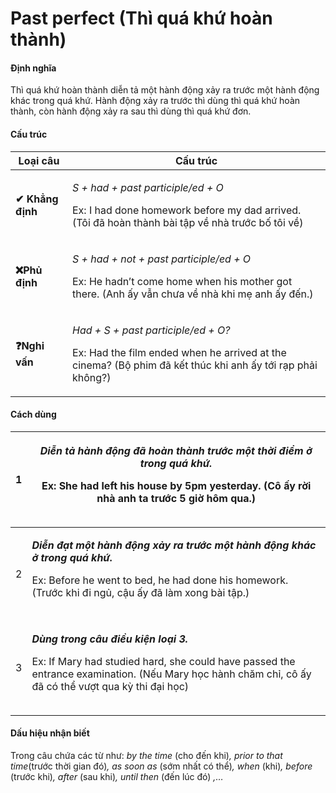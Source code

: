 # Past perfect (Thì quá khứ hoàn thành)

#### Định nghĩa  <a href="#dinh-nghia" id="dinh-nghia"></a>

Thì quá khứ hoàn thành diễn tả một hành động xảy ra trước một hành động khác trong quá khứ. Hành động xảy ra trước thì dùng thì quá khứ hoàn thành, còn hành động xảy ra sau thì dùng thì quá khứ đơn.

#### Cấu trúc <a href="#cau-truc" id="cau-truc"></a>

| **Loại câu**     | **Cấu trúc**                                                                                                                                                       |
| ---------------- | ------------------------------------------------------------------------------------------------------------------------------------------------------------------ |
| **✔ Khẳng định** | <p><em>S + had + past participle/ed + O</em></p><p>Ex: I had done homework before my dad arrived. (Tôi đã hoàn thành bài tập về nhà trước bố tôi về)</p>           |
| **❌Phủ định**    | <p><em>S + had + not + past participle/ed + O</em></p><p>Ex: He hadn’t come home when his mother got there. (Anh ấy vẫn chưa về nhà khi mẹ anh ấy đến.)</p>        |
| **❓Nghi vấn**    | <p><em>Had + S + past participle/ed + O?</em></p><p>Ex: Had the film ended when he arrived at the cinema? (Bộ phim đã kết thúc khi anh ấy tới rạp phải không?)</p> |

#### Cách dùng <a href="#cach-dung" id="cach-dung"></a>

| 1 | <p><em><strong>Diễn tả hành động đã hoàn thành trước một thời điểm ở trong quá khứ.</strong></em></p><p>Ex: She had left his house by 5pm yesterday. (Cô ấy rời nhà anh ta trước 5 giờ hôm qua.)</p><p><img src="https://lh6.googleusercontent.com/W4xTpgFxsU_3sTwbZC4sm9COANBCBvhnB4LXzG7jxyVrspQUaqOpPtfP2tUgVjtfsk2G5MgSCrnAGYUr4kZjRJTpljuLMPFdk6EgHsiGoDCo97DKBClZbE0_tqVh-cf7IX2GcL-X=s0" alt="" data-size="original"></p>                        |
| - | ------------------------------------------------------------------------------------------------------------------------------------------------------------------------------------------------------------------------------------------------------------------------------------------------------------------------------------------------------------------------------------------------------------------------------------------------------- |
| 2 | <p><em><strong>Diễn đạt một hành động xảy ra trước một hành động khác ở trong quá khứ.</strong></em></p><p>Ex: Before he went to bed, he had done his homework. (Trước khi đi ngủ, cậu ấy đã làm xong bài tập.)</p><p><img src="https://lh5.googleusercontent.com/83cIP4iX1gMNf-37AZ-6ckpIoi7sOEa4ryn7unGy2NNhUIOvOxo9l8h_FmlcjARoygPBjY6CQ2rfOYOwZVdnF4u8qw08keE5wb_hRHEKeXXLRf5D0noC8kQX1KcrRbA2fzKNhpJk=s0" alt="" data-size="original"></p>         |
| 3 | <p><em><strong>Dùng trong câu điều kiện loại 3.</strong></em></p><p>Ex: If Mary had studied hard, she could have passed the entrance examination. (Nếu Mary học hành chăm chỉ, cô ấy đã có thể vượt qua kỳ thi đại học)</p><p><img src="https://lh4.googleusercontent.com/BLkiitqLIPTtkldJWQZIN46n9vpK549jo419yFe0LUFxsK79KXJ3kE5om33jVWPlXhiDCEchfJpwjYS2WN9QTdZsEIFzYCRJUrvg4dRZV_ikbaus6kBKVEtyXG9V3XBqsw4jr5y4=s0" alt="" data-size="original"></p> |

#### Dấu hiệu nhận biết <a href="#dau-hieu-nhan-biet" id="dau-hieu-nhan-biet"></a>

Trong câu chứa các từ như: _by the time_ (cho đến khi)_, prior to that time_(trước thời gian đó)_, as soon as_ (sớm nhất có thể)_, when_ (khi)_, before_ (trước khi)_, after_ (sau khi)_, until then_ (đến lúc đó) _,…_
